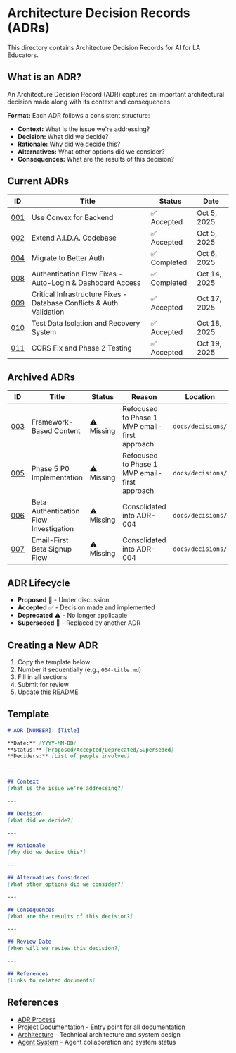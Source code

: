 # Architecture Decision Records (ADRs)

This directory contains Architecture Decision Records for AI for LA Educators.

## What is an ADR?

An Architecture Decision Record (ADR) captures an important architectural decision made along with its context and consequences.

**Format:** Each ADR follows a consistent structure:
- **Context:** What is the issue we're addressing?
- **Decision:** What did we decide?
- **Rationale:** Why did we decide this?
- **Alternatives:** What other options did we consider?
- **Consequences:** What are the results of this decision?

## Current ADRs

| ID | Title | Status | Date |
|----|-------|--------|------|
| [001](001-use-convex-backend.md) | Use Convex for Backend | ✅ Accepted | Oct 5, 2025 |
| [002](002-extend-aida-codebase.md) | Extend A.I.D.A. Codebase | ✅ Accepted | Oct 5, 2025 |
| [004](004-migrate-to-better-auth.md) | Migrate to Better Auth | ✅ Completed | Oct 6, 2025 |
| [008](008-authentication-flow-fixes.md) | Authentication Flow Fixes - Auto-Login & Dashboard Access | ✅ Completed | Oct 14, 2025 |
| [009](009-critical-infrastructure-fixes.md) | Critical Infrastructure Fixes - Database Conflicts & Auth Validation | ✅ Accepted | Oct 17, 2025 |
| [010](010-test-data-isolation-and-recovery.md) | Test Data Isolation and Recovery System | ✅ Accepted | Oct 18, 2025 |
| [011](011-cors-fix-and-phase2-testing.md) | CORS Fix and Phase 2 Testing | ✅ Accepted | Oct 19, 2025 |

## Archived ADRs

| ID | Title | Status | Reason | Location |
|----|-------|--------|--------|----------|
| [003](003-framework-based-content.md) | Framework-Based Content | ⚠️ Missing | Refocused to Phase 1 MVP email-first approach | `docs/decisions/` |
| [005](005-phase5-p0-implementation.md) | Phase 5 P0 Implementation | ⚠️ Missing | Refocused to Phase 1 MVP email-first approach | `docs/decisions/` |
| [006](006-beta-auth-investigation.md) | Beta Authentication Flow Investigation | ⚠️ Missing | Consolidated into ADR-004 | `docs/decisions/` |
| [007](007-email-first-beta-flow.md) | Email-First Beta Signup Flow | ⚠️ Missing | Consolidated into ADR-004 | `docs/decisions/` |

## ADR Lifecycle

- **Proposed** 🔄 - Under discussion
- **Accepted** ✅ - Decision made and implemented
- **Deprecated** ⚠️ - No longer applicable
- **Superseded** 🔁 - Replaced by another ADR

## Creating a New ADR

1. Copy the template below
2. Number it sequentially (e.g., `004-title.md`)
3. Fill in all sections
4. Submit for review
5. Update this README

## Template

```markdown
# ADR [NUMBER]: [Title]

**Date:** [YYYY-MM-DD]  
**Status:** [Proposed/Accepted/Deprecated/Superseded]  
**Deciders:** [List of people involved]

---

## Context
[What is the issue we're addressing?]

---

## Decision
[What did we decide?]

---

## Rationale
[Why did we decide this?]

---

## Alternatives Considered
[What other options did we consider?]

---

## Consequences
[What are the results of this decision?]

---

## Review Date
[When will we review this decision?]

---

## References
[Links to related documents]
```

## References

- [ADR Process](https://adr.github.io/)
- [Project Documentation](../../README.md) - Entry point for all documentation
- [Architecture](../ARCHITECTURE.md) - Technical architecture and system design
- [Agent System](../../AGENT.md) - Agent collaboration and system status
